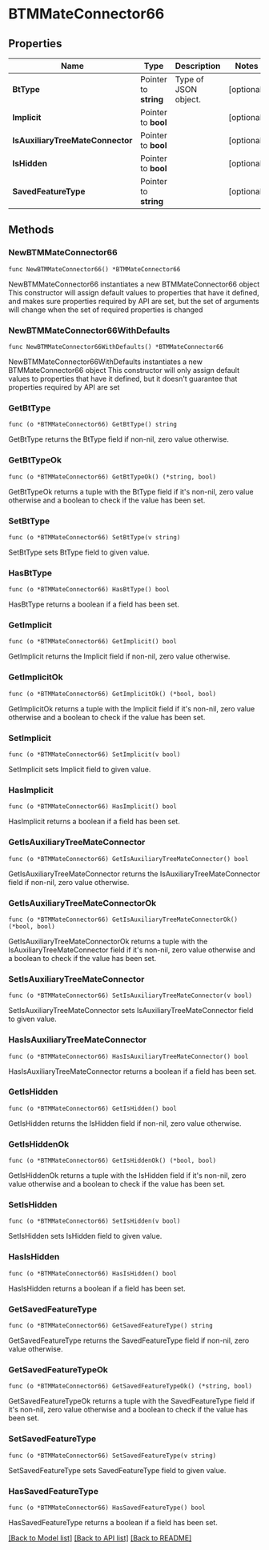 # BTMMateConnector66

## Properties

Name | Type | Description | Notes
------------ | ------------- | ------------- | -------------
**BtType** | Pointer to **string** | Type of JSON object. | [optional] 
**Implicit** | Pointer to **bool** |  | [optional] 
**IsAuxiliaryTreeMateConnector** | Pointer to **bool** |  | [optional] 
**IsHidden** | Pointer to **bool** |  | [optional] 
**SavedFeatureType** | Pointer to **string** |  | [optional] 

## Methods

### NewBTMMateConnector66

`func NewBTMMateConnector66() *BTMMateConnector66`

NewBTMMateConnector66 instantiates a new BTMMateConnector66 object
This constructor will assign default values to properties that have it defined,
and makes sure properties required by API are set, but the set of arguments
will change when the set of required properties is changed

### NewBTMMateConnector66WithDefaults

`func NewBTMMateConnector66WithDefaults() *BTMMateConnector66`

NewBTMMateConnector66WithDefaults instantiates a new BTMMateConnector66 object
This constructor will only assign default values to properties that have it defined,
but it doesn't guarantee that properties required by API are set

### GetBtType

`func (o *BTMMateConnector66) GetBtType() string`

GetBtType returns the BtType field if non-nil, zero value otherwise.

### GetBtTypeOk

`func (o *BTMMateConnector66) GetBtTypeOk() (*string, bool)`

GetBtTypeOk returns a tuple with the BtType field if it's non-nil, zero value otherwise
and a boolean to check if the value has been set.

### SetBtType

`func (o *BTMMateConnector66) SetBtType(v string)`

SetBtType sets BtType field to given value.

### HasBtType

`func (o *BTMMateConnector66) HasBtType() bool`

HasBtType returns a boolean if a field has been set.

### GetImplicit

`func (o *BTMMateConnector66) GetImplicit() bool`

GetImplicit returns the Implicit field if non-nil, zero value otherwise.

### GetImplicitOk

`func (o *BTMMateConnector66) GetImplicitOk() (*bool, bool)`

GetImplicitOk returns a tuple with the Implicit field if it's non-nil, zero value otherwise
and a boolean to check if the value has been set.

### SetImplicit

`func (o *BTMMateConnector66) SetImplicit(v bool)`

SetImplicit sets Implicit field to given value.

### HasImplicit

`func (o *BTMMateConnector66) HasImplicit() bool`

HasImplicit returns a boolean if a field has been set.

### GetIsAuxiliaryTreeMateConnector

`func (o *BTMMateConnector66) GetIsAuxiliaryTreeMateConnector() bool`

GetIsAuxiliaryTreeMateConnector returns the IsAuxiliaryTreeMateConnector field if non-nil, zero value otherwise.

### GetIsAuxiliaryTreeMateConnectorOk

`func (o *BTMMateConnector66) GetIsAuxiliaryTreeMateConnectorOk() (*bool, bool)`

GetIsAuxiliaryTreeMateConnectorOk returns a tuple with the IsAuxiliaryTreeMateConnector field if it's non-nil, zero value otherwise
and a boolean to check if the value has been set.

### SetIsAuxiliaryTreeMateConnector

`func (o *BTMMateConnector66) SetIsAuxiliaryTreeMateConnector(v bool)`

SetIsAuxiliaryTreeMateConnector sets IsAuxiliaryTreeMateConnector field to given value.

### HasIsAuxiliaryTreeMateConnector

`func (o *BTMMateConnector66) HasIsAuxiliaryTreeMateConnector() bool`

HasIsAuxiliaryTreeMateConnector returns a boolean if a field has been set.

### GetIsHidden

`func (o *BTMMateConnector66) GetIsHidden() bool`

GetIsHidden returns the IsHidden field if non-nil, zero value otherwise.

### GetIsHiddenOk

`func (o *BTMMateConnector66) GetIsHiddenOk() (*bool, bool)`

GetIsHiddenOk returns a tuple with the IsHidden field if it's non-nil, zero value otherwise
and a boolean to check if the value has been set.

### SetIsHidden

`func (o *BTMMateConnector66) SetIsHidden(v bool)`

SetIsHidden sets IsHidden field to given value.

### HasIsHidden

`func (o *BTMMateConnector66) HasIsHidden() bool`

HasIsHidden returns a boolean if a field has been set.

### GetSavedFeatureType

`func (o *BTMMateConnector66) GetSavedFeatureType() string`

GetSavedFeatureType returns the SavedFeatureType field if non-nil, zero value otherwise.

### GetSavedFeatureTypeOk

`func (o *BTMMateConnector66) GetSavedFeatureTypeOk() (*string, bool)`

GetSavedFeatureTypeOk returns a tuple with the SavedFeatureType field if it's non-nil, zero value otherwise
and a boolean to check if the value has been set.

### SetSavedFeatureType

`func (o *BTMMateConnector66) SetSavedFeatureType(v string)`

SetSavedFeatureType sets SavedFeatureType field to given value.

### HasSavedFeatureType

`func (o *BTMMateConnector66) HasSavedFeatureType() bool`

HasSavedFeatureType returns a boolean if a field has been set.


[[Back to Model list]](../README.md#documentation-for-models) [[Back to API list]](../README.md#documentation-for-api-endpoints) [[Back to README]](../README.md)


